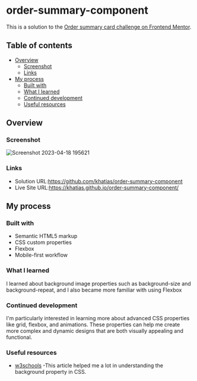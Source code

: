 # order-summary-component # 

This is a solution to the [Order summary card challenge on Frontend Mentor](https://www.frontendmentor.io/challenges/order-summary-component-QlPmajDUj).

## Table of contents
- [Overview](#overview)
  - [Screenshot](#screenshot)
  - [Links](#links)
- [My process](#my-process)
  - [Built with](#built-with)
  - [What I learned](#what-i-learned)
  - [Continued development](#continued-development)
  - [Useful resources](#useful-resources)



## Overview



### Screenshot
![Screenshot 2023-04-18 195621](https://user-images.githubusercontent.com/130936157/232931016-2c180359-c526-48a3-8054-71a7df7437fb.png)




### Links

- Solution URL:https://github.com/khatias/order-summary-component
- Live Site URL:https://khatias.github.io/order-summary-component/

## My process

### Built with

- Semantic HTML5 markup
- CSS custom properties
- Flexbox
- Mobile-first workflow


### What I learned

I learned about background image properties such as background-size and background-repeat, and I also became more familiar with using Flexbox

### Continued development

I'm particularly interested in learning more about advanced CSS properties like grid, flexbox, and animations. These properties can help me create more complex and dynamic designs that are both visually appealing and functional.



### Useful resources

- [w3schools](https://www.w3schools.com/cssref/pr_background-image.php) -This article helped me a lot in understanding the background property in CSS.



